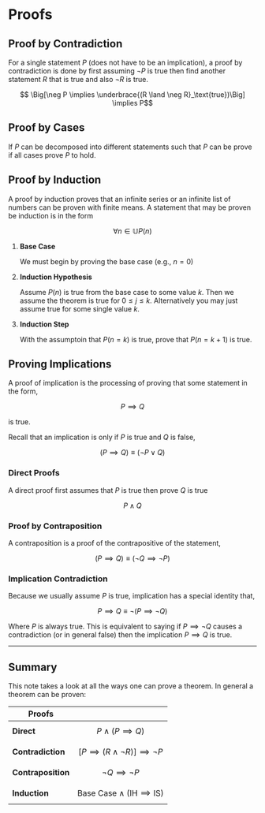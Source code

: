 #  Proofs

## Proof by Contradiction
For a single statement $P$ (does not have to be an implication), a proof by contradiction is done by first assuming $\neg P$ is true then find another statement $R$ that is true and also $\neg R$ is true.

$$ \Big[\neg P \implies \underbrace{(R \land \neg R}_\text{true})\Big] \implies P$$

## Proof by Cases
If $P$ can be decomposed into different statements such that $P$ can be prove if all cases prove $P$ to hold.

## Proof by Induction
A proof by induction proves that an infinite series or an infinite list of numbers can be proven with finite means. A statement that may be proven be induction is in the form

$$
    \forall n \in \mathbb U P(n)
$$

1. **Base Case**

    We must begin by proving the base case (e.g., $n=0$)

2. **Induction Hypothesis**

    Assume $P(n)$ is true from the base case to some value $k$. Then we assume the theorem is true for $0 \le j \le k$. Alternatively you may just assume true for some single value $k$.

3. **Induction Step**

    With the assumptoin that $P(n=k)$ is true, prove that $P(n = k + 1)$ is true.

## Proving Implications

A proof of implication is the processing of proving that some statement in the form,

$$ P \implies Q $$

is true.

Recall that an implication is only if $P$ is true and $Q$ is false,

$$ (P \implies Q) \equiv (\neg P \lor Q) $$

### Direct Proofs
A direct proof first assumes that $P$ is true then prove $Q$ is true

$$ P \land Q$$

### Proof by Contraposition
A contraposition is a proof of the contrapositive of the statement,

$$ (P \implies Q) \equiv (\neg Q \implies \neg P) $$

### Implication Contradiction

Because we usually assume $P$ is true, implication has a special identity that,

$$ P \implies Q \equiv \lnot\big(P \implies \lnot Q\big)$$

Where $P$ is always true. This is equivalent to saying if $P \implies \neg Q$ causes a contradiction (or in general false) then the implication $P\implies Q$ is true.

---

## Summary

This note takes a look at all the ways one can prove a theorem. In general a theorem can be proven:

 |       Proofs       |                                                              |
 | ------------------ | ------------------------------------------------------------ |
 | **Direct**         | $$P \land  (P \implies Q)$$                                  |
 | **Contradiction**  | $$ \big[P \implies (R \land \neg R)\big] \implies \lnot P $$ |
 | **Contraposition** | $$ \neg Q \implies \neg P $$                                 |
 | **Induction**      | $$ \text{Base Case} \land (\text{IH} \implies \text{IS}) $$  |
